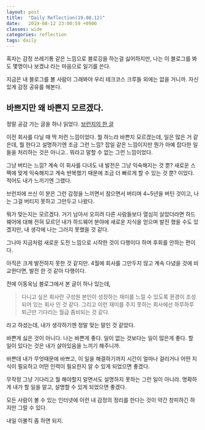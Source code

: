 ```yaml
---
layout: post
title:  "Daily Reflection(19.08.12)"
date:   2019-08-12 23:00:59 +0900
classes: wide
categories: reflection
tags: daily
---
```


혹자는 감정 쓰레기통 같은 느낌으로 블로깅을 하는걸 싫어하지만, 나는 이 블로그를 봐도 몇명이나 보겠냐 라는 마음으로 일기를 쓴다. 

지금은 내 블로그를 볼 사람이 그래봐야 우리 테크코스 크루들 외에는 없을 거니까. 자신있게 감정 공유를 해본다.

## 바쁘지만 왜 바쁜지 모르겠다.

정말 공감 가는 글을 하나 읽었다. [브런치의 한 글](https://brunch.co.kr/@kwj3944/14)

이전 회사를 다닐 때 딱 저런 느낌이었다. 뭘 하느라 바쁜지 모르겠는데, 일은 많은 거 같은데, 뭘 한다고 설명하기엔 조금 그런 느낌? 잡일 같은 느낌이지만 뭔가 아예 잡다한 일들을 처리하는 것은 아니고.. 뭐라고 말할 수 없는 그런 느낌이었다.

그냥 버티는 느낌? 계속 이 회사를 다녀도 내 발전은 그냥 익숙해지는 것 뿐? 새로운 스펙에 맞게 익숙해지고 계속 반복했기 때문에 조금 더 빠르게 할 수 있는 것 뿐? 이었다. 적어도 내가 느끼기엔 그랬다.

브런치에 쓰신 이 분은 그런 감정을 느끼면서 참으면서 버티며 4~5년을 버틴 것이고, 나는 그걸 버티지 못하고 그만두고 나왔다.

뭐가 맞는지는 모르겠다. 거기 남아서 오히려 다른 사람들보다 열심히 살았더라면 하드웨어에 대해 전혀 모르던 내가 하드웨어 분야에 새로운 지식을 얻으며 발전 했을 수도 있겠지만, 내 생각에 나는 그러지 못했을 것 같다.

그나마 지금처럼 새로운 도전 느낌으로 시작한 것이 다행이다 하며 후회를 안하는 편이다.

아직은 크게 발전하지 못한 것 같지만. 4월에 회사를 그만두지 않고 계속 다녔을 것에 비교한다면, 발전 한 것 같아 다행이다.


전에 이동욱님 블로그에서 본 글이 하나 있는데, 

> 다니고 싶은 회사란 구성원 본인이 성장하는 재미를 느낄 수 있도록 환경이 조성되어 있는 회사 인 것 같다. 그리고 이런 재미를 주지 못하는 회사에선 하루하루 퇴근만 기다리는 월급 좀비되는 것 같다. 

라고 하셨는데, 내가 생각하기엔 정말 맞는 말인 것 같았다.

바쁜게 싫은 것이 아니다. 나는 바쁜게 좋다. 일이 없는 것보다는 일이 많은게 좋다. 할 일이 있다는 것은 내가 살아있음을 느끼기 해주니까.

바쁜데 내가 무엇때문에 바쁘고, 이 일을 해결하기까지 시간이 얼마나 걸리거나 어떤 지식이 필요하고 어떤 인력이 필요한지 알 수 있게 되었으면 좋겠다.

무작정 그냥 기다리고 뭘 해야할지 알면서도 설명하지 못하는 그런 일이 아니라. 명확하게 내가 할 일을 알고, 설명할 수 있게 되었으면 좋겠다.

모든 사람이 볼 수 있는 인터넷에 이런 내 감정의 정리를 한다는 것이 약간 창피하긴 하지만 그럴 수 있다.

내일 이불킥 좀 하면 되지.